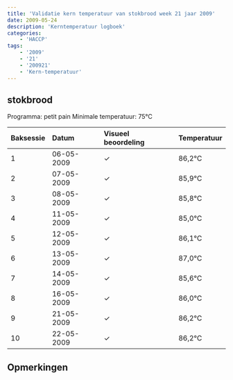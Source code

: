 ```yaml
---
title: 'Validatie kern temperatuur van stokbrood week 21 jaar 2009'
date: 2009-05-24
description: 'Kerntemperatuur logboek'
categories:
    - 'HACCP'
tags:
    - '2009'
    - '21'
    - '200921'
    - 'Kern-temperatuur'
---
```


## stokbrood

Programma: petit pain
Minimale temperatuur: 75°C

| Baksessie | Datum | Visueel beoordeling | Temperatuur |
|:---|:---|:---|:---|
| 1 | 06-05-2009 | &check; | 86,2°C |
| 2 | 07-05-2009 | &check; | 85,9°C |
| 3 | 08-05-2009 | &check; | 85,8°C |
| 4 | 11-05-2009 | &check; | 85,0°C |
| 5 | 12-05-2009 | &check; | 86,1°C |
| 6 | 13-05-2009 | &check; | 87,0°C |
| 7 | 14-05-2009 | &check; | 85,6°C |
| 8 | 16-05-2009 | &check; | 86,0°C |
| 9 | 21-05-2009 | &check; | 86,2°C |
| 10 | 22-05-2009 | &check; | 86,2°C |

## Opmerkingen


